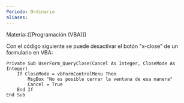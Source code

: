 ```yaml
---
Periodo: Ordinario
aliases:
---
```

Materia::[[Programación (VBA)]]

Con el código siguiente se puede desactivar el botón "x-close" de un formulario en VBA:
```VBA
Private Sub UserForm_QueryClose(Cancel As Integer, CloseMode As Integer)
	If CloseMode = vbFormControlMenu Then 
		MsgBox "No es posible cerrar la ventana de esa manera"
		Cancel = True 
	End If 
End Sub 
```

